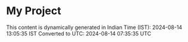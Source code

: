# My Project

This content is dynamically generated in Indian Time (IST): 2024-08-14 13:05:35 IST
Converted to UTC: 2024-08-14 07:35:35 UTC

